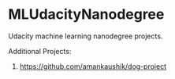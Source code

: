 # MLUdacityNanodegree
Udacity machine learning nanodegree projects.

Additional Projects:
 1. https://github.com/amankaushik/dog-project
